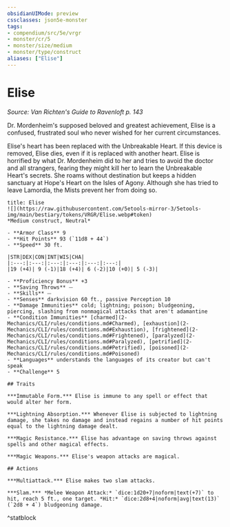 ```yaml
---
obsidianUIMode: preview
cssclasses: json5e-monster
tags:
- compendium/src/5e/vrgr
- monster/cr/5
- monster/size/medium
- monster/type/construct
aliases: ["Elise"]
---
```

# Elise
*Source: Van Richten's Guide to Ravenloft p. 143*  

Dr. Mordenheim's supposed beloved and greatest achievement, Elise is a confused, frustrated soul who never wished for her current circumstances.

Elise's heart has been replaced with the Unbreakable Heart. If this device is removed, Elise dies, even if it is replaced with another heart. Elise is horrified by what Dr. Mordenheim did to her and tries to avoid the doctor and all strangers, fearing they might kill her to learn the Unbreakable Heart's secrets. She roams without destination but keeps a hidden sanctuary at Hope's Heart on the Isles of Agony. Although she has tried to leave Lamordia, the Mists prevent her from doing so.

```ad-statblock
title: Elise
![](https://raw.githubusercontent.com/5etools-mirror-3/5etools-img/main/bestiary/tokens/VRGR/Elise.webp#token)
*Medium construct, Neutral*

- **Armor Class** 9
- **Hit Points** 93 (`11d8 + 44`)
- **Speed** 30 ft.

|STR|DEX|CON|INT|WIS|CHA|
|:---:|:---:|:---:|:---:|:---:|:---:|
|19 (+4)| 9 (-1)|18 (+4)| 6 (-2)|10 (+0)| 5 (-3)|

- **Proficiency Bonus** +3
- **Saving Throws** ⏤
- **Skills** ⏤
- **Senses** darkvision 60 ft., passive Perception 10
- **Damage Immunities** cold; lightning; poison; bludgeoning, piercing, slashing from nonmagical attacks that aren't adamantine
- **Condition Immunities** [charmed](2-Mechanics/CLI/rules/conditions.md#Charmed), [exhaustion](2-Mechanics/CLI/rules/conditions.md#Exhaustion), [frightened](2-Mechanics/CLI/rules/conditions.md#Frightened), [paralyzed](2-Mechanics/CLI/rules/conditions.md#Paralyzed), [petrified](2-Mechanics/CLI/rules/conditions.md#Petrified), [poisoned](2-Mechanics/CLI/rules/conditions.md#Poisoned)
- **Languages** understands the languages of its creator but can't speak
- **Challenge** 5

## Traits

***Immutable Form.*** Elise is immune to any spell or effect that would alter her form.

***Lightning Absorption.*** Whenever Elise is subjected to lightning damage, she takes no damage and instead regains a number of hit points equal to the lightning damage dealt.

***Magic Resistance.*** Elise has advantage on saving throws against spells and other magical effects.

***Magic Weapons.*** Elise's weapon attacks are magical.

## Actions

***Multiattack.*** Elise makes two slam attacks.

***Slam.*** *Melee Weapon Attack:* `dice:1d20+7|noform|text(+7)` to hit, reach 5 ft., one target. *Hit:* `dice:2d8+4|noform|avg|text(13)` (`2d8 + 4`) bludgeoning damage.
```
^statblock